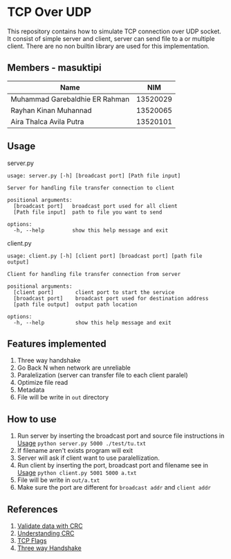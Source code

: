 # TCP Over UDP

This repository contains how to simulate TCP connection over UDP socket. It consist of simple server and client, server can send file to a or multiple client. There are no non builtin library are used for this implementation.

## Members - masuktipi

| Name                           |   NIM    |
| ------------------------------ | :------: |
| Muhammad Garebaldhie ER Rahman | 13520029 |
| Rayhan Kinan Muhannad          | 13520065 |
| Aira Thalca Avila Putra        | 13520101 |

## Usage

server.py

```
usage: server.py [-h] [broadcast port] [Path file input]

Server for handling file transfer connection to client

positional arguments:
  [broadcast port]   broadcast port used for all client
  [Path file input]  path to file you want to send

options:
  -h, --help         show this help message and exit
```

client.py

```
usage: client.py [-h] [client port] [broadcast port] [path file output]

Client for handling file transfer connection from server

positional arguments:
  [client port]       client port to start the service
  [broadcast port]    broadcast port used for destination address
  [path file output]  output path location

options:
  -h, --help          show this help message and exit
```

## Features implemented

1. Three way handshake
2. Go Back N when network are unreliable
3. Paralelization (server can transfer file to each client paralel)
4. Optimize file read
5. Metadata
6. File will be write in `out` directory

## How to use

1. Run server by inserting the broadcast port and source file instructions in [Usage](#usage)
   `python server.py 5000 ./test/tu.txt`
2. If filename aren't exists program will exit
3. Server will ask if client want to use paralellization.
4. Run client by inserting the port, broadcast port and filename see in [Usage](#usage)
   `python client.py 5001 5000 a.txt`
5. File will be write in `out/a.txt`
6. Make sure the port are different for `broadcast addr` and `client addr`

## References

1. [Validate data with CRC](https://quickbirdstudios.com/blog/validate-data-with-crc/)
2. [Understanding CRC](http://www.sunshine2k.de/articles/coding/crc/understanding_crc.html)
3. [TCP Flags](https://www.keycdn.com/support/tcp-flags)
4. [Three way Handshake](https://www.guru99.com/tcp-3-way-handshake.html#:~:text=TCP%20Three%2DWay%20Handshake%20Process,-TCP%20traffic%20begins&text=It%20sends%20a%20segment%20with,should%20be%20its%20sequence%20number.)
